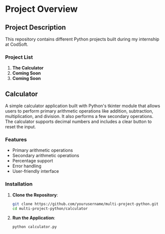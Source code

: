 # Project Overview

## Project Description

This repository contains different Python projects built during my internship at CodSoft.  

### Project List

1. **The Calculator**
2. **Coming Soon**
3. **Coming Soon**

## Calculator

A simple calculator application built with Python's tkinter module that allows users to perform primary arithmetic operations like addition, subtraction, multiplication, and division. It also performs a few secondary operations. The calculator supports decimal numbers and includes a clear button to reset the input.

### Features

- Primary arithmetic operations
- Secondary arithmetic operations
- Percentage support
- Error handling
- User-friendly interface

### Installation

1. **Clone the Repository**:
    ```sh
    git clone https://github.com/yourusername/multi-project-python.git
    cd multi-project-python/calculator
    ```

2. **Run the Application**:
    ```sh
    python calculator.py
    ```
